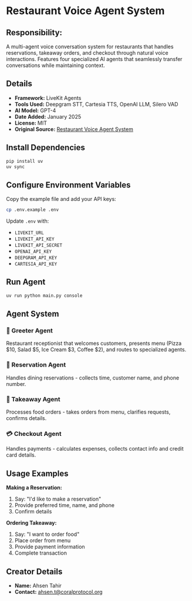 # Restaurant Voice Agent System

## Responsibility:
A multi-agent voice conversation system for restaurants that handles reservations, takeaway orders, and checkout through natural voice interactions. Features four specialized AI agents that seamlessly transfer conversations while maintaining context.

## Details
- **Framework:** LiveKit Agents
- **Tools Used:** Deepgram STT, Cartesia TTS, OpenAI LLM, Silero VAD
- **AI Model:** GPT-4
- **Date Added:** January 2025
- **License:** MIT
- **Original Source:** [Restaurant Voice Agent System](https://github.com/livekit/agents/blob/main/examples/voice_agents/restaurant_agent.py)

## Install Dependencies
```bash
pip install uv
uv sync
```

## Configure Environment Variables
Copy the example file and add your API keys:

```bash
cp .env.example .env
```

Update `.env` with:
- `LIVEKIT_URL`
- `LIVEKIT_API_KEY`
- `LIVEKIT_API_SECRET`
- `OPENAI_API_KEY`
- `DEEPGRAM_API_KEY`
- `CARTESIA_API_KEY`

## Run Agent
```bash
uv run python main.py console
```

## Agent System

### 🏪 Greeter Agent
Restaurant receptionist that welcomes customers, presents menu (Pizza $10, Salad $5, Ice Cream $3, Coffee $2), and routes to specialized agents.

### 📅 Reservation Agent
Handles dining reservations - collects time, customer name, and phone number.

### 🥡 Takeaway Agent
Processes food orders - takes orders from menu, clarifies requests, confirms details.

### 💳 Checkout Agent
Handles payments - calculates expenses, collects contact info and credit card details.

## Usage Examples

**Making a Reservation:**
1. Say: "I'd like to make a reservation"
2. Provide preferred time, name, and phone
3. Confirm details

**Ordering Takeaway:**
1. Say: "I want to order food"
2. Place order from menu
3. Provide payment information
4. Complete transaction

## Creator Details
- **Name:** Ahsen Tahir
- **Contact:** ahsen.t@coralprotocol.org

